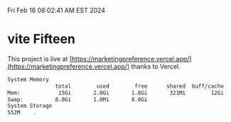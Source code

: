 Fri Feb 16 08:02:41 AM EST 2024

# vite Fifteen


This project is live at [https://marketingpreference.vercel.app/](https://marketingpreference.vercel.app/) thanks to Vercel.

```bash
System Memory
               total        used        free      shared  buff/cache   available
Mem:            15Gi       2.0Gi       1.8Gi       321Mi        12Gi        13Gi
Swap:          8.0Gi       1.0Mi       8.0Gi
System Storage
552M	.
```
```bash
